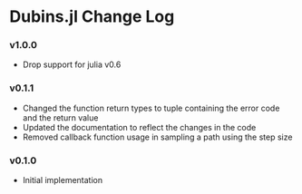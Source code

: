 Dubins.jl Change Log
===================

### v1.0.0
- Drop support for julia v0.6 

### v0.1.1
- Changed the function return types to tuple containing the error code and the return value
- Updated the documentation to reflect the changes in the code
- Removed callback function usage in sampling a path using the step size

### v0.1.0
- Initial implementation

